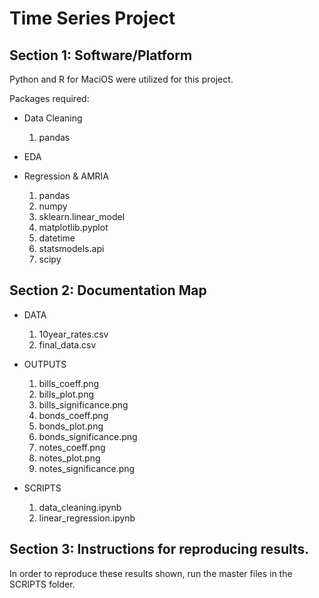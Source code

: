 # Time Series Project

## Section 1: Software/Platform
Python and R for MaciOS were utilized for this project. 

Packages required: 
- Data Cleaning
   1. pandas

- EDA

- Regression & AMRIA
   1. pandas
   2. numpy
   3. sklearn.linear_model
   4. matplotlib.pyplot
   5. datetime
   6. statsmodels.api
   7. scipy

## Section 2: Documentation Map
- DATA
   1. 10year_rates.csv
   2. final_data.csv

- OUTPUTS
   1. bills_coeff.png
   2. bills_plot.png
   3. bills_significance.png
   4. bonds_coeff.png
   5. bonds_plot.png
   6. bonds_significance.png
   7. notes_coeff.png
   8. notes_plot.png
   9. notes_significance.png
   
- SCRIPTS
   1. data_cleaning.ipynb
   2. linear_regression.ipynb
  
## Section 3: Instructions for reproducing results. 
In order to reproduce these results shown, run the master files in the SCRIPTS folder. 

